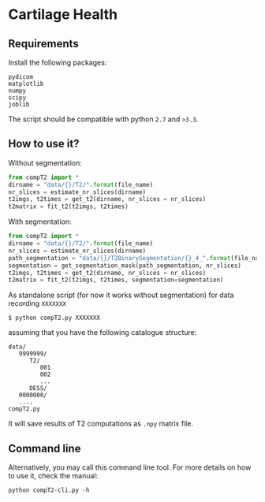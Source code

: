 # Cartilage Health

## Requirements

Install the following packages:

```
pydicom
matplotlib
numpy
scipy
joblib
```

The script should be compatible with python `2.7` and `>3.3`.

## How to use it?

Without segmentation:

```python
from compT2 import *
dirname = "data/{}/T2/".format(file_name)
nr_slices = estimate_nr_slices(dirname)
t2imgs, t2times = get_t2(dirname, nr_slices = nr_slices)
t2matrix = fit_t2(t2imgs, t2times)
```

With segmentation:

```python
from compT2 import *
dirname = "data/{}/T2/".format(file_name)
nr_slices = estimate_nr_slices(dirname)
path_segmentation = "data/{}/T2BinarySegmentation/{}_4_".format(file_name, file_name) + "{}.mat"
segmentation = get_segmentation_mask(path_segmentation, nr_slices)
t2imgs, t2times = get_t2(dirname, nr_slices = nr_slices)
t2matrix = fit_t2(t2imgs, t2times, segmentation=segmentation)
```

As standalone script (for now it works without segmentation) for data recording `XXXXXXX`

```
$ python compT2.py XXXXXXX
```

assuming that you have the following catalogue structure:

```
data/
   9999999/
      T2/
         001
         002
         ...
      DESS/
   0000000/
   ....
compT2.py
```

It will save results of T2 computations as `.npy` matrix file.

## Command line

Alternatively, you may call this command line tool. For more details on how to use it, check the manual:

```
python compT2-cli.py -h
```
